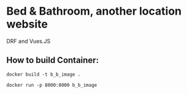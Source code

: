# Bed & Bathroom, another location website

DRF and Vues.JS

## How to build Container:

```
docker build -t b_b_image .
```

```
docker run -p 8000:8000 b_b_image
```
